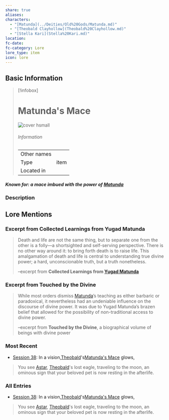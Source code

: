 ```yaml
---
share: true
aliases: 
characters:
  - "[Matunda](../Deities/Old%20Gods/Matunda.md)"
  - "[Theobald Clayhollow](Theobald%20Clayhollow.md)"
  - "[Stella Kari](Stella%20Kari.md)"
location: 
fc-date: 
fc-category: Lore
lore_type: item
icon: lore
---
```

## Basic Information
> [!infobox]
> # Matunda's Mace
> ![cover hsmall](../zzz_attachments/Matunda's%20Mace.png)
> ###### Information
> |   |  |
> | ---- | ---- |
> | Other names | |
> | Type|item|
> | Located in | |
##### Known for: a mace imbued with the power of [Matunda](../Deities/Old%20Gods/Matunda.md)
### Description
## Lore Mentions
### Excerpt from **Collected Learnings from Yugad Matunda**
>Death and life are not the same thing, but to separate one from the other is a folly—a shortsighted and self-serving perspective. There is no other way around it: to bring forth death is to raise life. This amalgamation of death and life is central to understanding true divine power; a hard, unconscionable truth, but a truth nonetheless.
>
>–excerpt from **Collected Learnings from [Yugad Matunda](../../Yugad%20Matunda.md)**
### Excerpt from **Touched by the Divine**
>While most orders dismiss [Matunda](../Deities/Old%20Gods/Matunda.md)’s teaching as either barbaric or paradoxical, it nevertheless had an undeniable influence on the discourse of divine power. It was due to Yugad Matunda’s brazen belief that allowed for the possibility of non-traditional access to divine power.
>
>–excerpt from **Touched by the Divine**, a biographical volume of beings with divine power
### Most Recent
- [Session 38](../Session%20Log/Session%2038.md): In a vision,[Theobald](Theobald%20Clayhollow.md)'s[Matunda's Mace](Matunda's%20Mace.md) glows,
> You see [Astar](Astar.md), [Theobald](Theobald%20Clayhollow.md)'s lost eagle, traveling to the moon, an ominous sign that your beloved pet is now resting in the afterlife.

### All Entries
- [Session 38](../Session%20Log/Session%2038.md): In a vision,[Theobald](Theobald%20Clayhollow.md)'s[Matunda's Mace](Matunda's%20Mace.md) glows,
> You see [Astar](Astar.md), [Theobald](Theobald%20Clayhollow.md)'s lost eagle, traveling to the moon, an ominous sign that your beloved pet is now resting in the afterlife.
